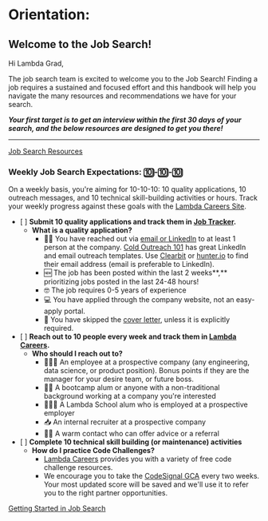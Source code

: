 # Orientation:

## Welcome to the Job Search!

Hi Lambda Grad,

The job search team is excited to welcome you to the Job Search! Finding a job requires a sustained and focused effort and this handbook will help you navigate the many resources and recommendations we have for your search.

_**Your first target is to get an interview within the first 30 days of your search, and the below resources are designed to get you there!**_

***

[Job Search Resources](https://www.notion.so/4a6ee52d9a2840c2867ac1fd943d7fef)

### Weekly Job Search Expectations: 🔟-🔟-🔟

On a weekly basis, you're aiming for 10-10-10: 10 quality applications, 10 outreach messages, and 10 technical skill-building activities or hours. Track your weekly progress against these goals with the [Lambda Careers Site](https://careers.lambdaschool.com).

* \[ ] **Submit 10 quality applications and track them in **[**Job Tracker**](https://careers.lambdaschool.com/jobtracker)**.**
  * **What is a quality application?**
    * 👋🏽 You have reached out via [email or LinkedIn](https://www.notion.so/Cold-Outreach-101-9b887ce51ecc4a58bc972415fcf6e934) to at least 1 person at the company. [Cold Outreach 101](https://www.notion.so/Cold-Outreach-101-9b887ce51ecc4a58bc972415fcf6e934) has great LinkedIn and email outreach templates. Use [Clearbit](https://chrome.google.com/webstore/detail/clearbit-connect-supercha/pmnhcgfcafcnkbengdcanjablaabjplo?hl=en) or [hunter.io](http://hunter.io) to find their email address (email is preferable to LinkedIn).
    * 🆕 The job has been posted within the last 2 weeks\*\*,\*\* prioritizing jobs posted in the last 24-48 hours!
    * 🤓 The job requires 0-5 years of experience
    * 💻 You have applied through the company website, not an easy-apply portal.
    * 📜 You have skipped the [cover letter](https://www.notion.so/Cover-Letters-57659b80226442c2accd2a4895e1b950), unless it is explicitly required.
* \[ ] **Reach out to 10 people every week and track them in **[**Lambda Careers**](https://careers.lambdaschool.com)**.**
  * **Who should I reach out to?**
    * 👩🏾‍💻 An employee at a prospective company (any engineering, data science, or product position). Bonus points if they are the manager for your desire team, or future boss.
    * 👩‍🔧 A bootcamp alum or anyone with a non-traditional background working at a company you're interested
    * 👨🏼‍🎓 A Lambda School alum who is employed at a prospective employer
    * 📥 An internal recruiter at a prospective company
    * 👯‍♀️ A warm contact who can offer advice or a referral
* \[ ] **Complete 10 technical skill building (or maintenance) activities**
  * **How do I practice Code Challenges?**
    * [Lambda Careers](https://careers.lambdaschool.com) provides you with a variety of free code challenge resources.
    * We encourage you to take the [CodeSignal GCA](https://app.codesignal.com/signup?certifiedInvite=TGy6wcugpm4LMFEQX) every two weeks. Your most updated score will be saved and we'll use it to refer you to the right partner opportunities.

[Getting Started in Job Search](https://www.notion.so/Getting-Started-in-Job-Search-f626bedc1db14988a99ce43b1c1db58e)
